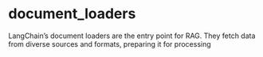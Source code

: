 # document_loaders
LangChain’s document loaders are the entry point for RAG. They fetch data from diverse sources and formats, preparing it for processing
